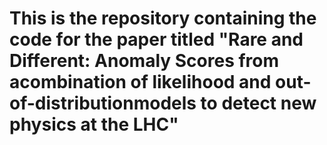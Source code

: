 # This is the repository containing the code for the paper titled "Rare and Different: Anomaly Scores from acombination of likelihood and out-of-distributionmodels to detect new physics at the LHC"

